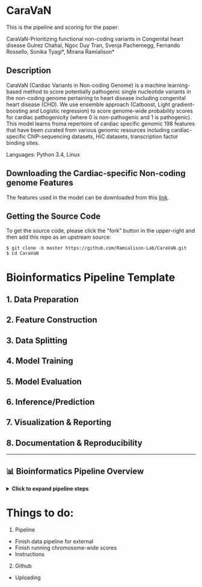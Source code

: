 # CaraVaN
This is the pipeline and scoring for the paper:

CaraVaN-Prioritizing functional non-coding variants in Congenital heart disease
Gulrez Chahal, Ngoc Duy Tran, Svenja Pachernegg, Fernando Rossello, Sonika Tyagi*, Mirana Ramialison*

## Description
CaraVaN (Cardiac Variants in Non-coding Genome) is a machine learning-based method to score potentially pathogenic single nucleotide variants in the non-coding genome pertaining to heart disease including congenital heart disease (CHD). We use ensemble approach (Catboost, Light gradient-boosting and Logistic regression) to score genome-wide probability scores for cardiac pathogenicity (where 0 is non-pathogenic and 1 is pathogenic). This model learns froma repertoire of cardiac specific genomic 198 features that have been curated from various genomic resources including cardiac-specific ChIP-sequencing datasets, HiC datasets, transcription factor binding sites.

Languages: Python 3.4, Linux 

## Downloading the Cardiac-specific Non-coding genome Features
The features used in the model can be downloaded from this [link](https://bridges.monash.edu/projects/CaraVaN_datasets/118794).

## Getting the Source Code

To get the source code, please click the "fork" button in the upper-right and then add this repo as an upstream source:

````
$ git clone -b master https://github.com/Ramialison-Lab/CaraVaN.git
$ cd CaraVaN
````




# Bioinformatics Pipeline Template

## 1. Data Preparation

## 2. Feature Construction

## 3. Data Splitting

## 4. Model Training

## 5. Model Evaluation

## 6. Inference/Prediction

## 7. Visualization & Reporting

## 8. Documentation & Reproducibility

---

## 📊 Bioinformatics Pipeline Overview

<details>
<summary><strong>Click to expand pipeline steps</strong></summary>

### 1. 🧬 Data Preparation
• Collect raw data (<code>VCF</code>, <code>BED</code>, <code>FASTA</code>, etc.)  
• Quality control (QC) and filtering (remove low-quality reads/variants)  
• Data normalization and formatting (convert to required formats)  
• Remove duplicates and handle missing values

### 2. 🏗️ Feature Construction
• Extract relevant features (genomic coordinates, sequence motifs, annotations)  
• Integrate external databases (Ensembl, dbSNP, ClinVar)  
• Encode categorical and continuous features  
• Feature scaling/normalization

### 3. ✂️ Data Splitting
• Split data into <b>training</b>, <b>validation</b>, and <b>test</b> sets  
• Ensure no data leakage (by chromosome, sample, or patient)

### 4. 🤖 Model Training
• Select ML algorithm (<code>CatBoost</code>, <code>LightGBM</code>, <code>Logistic Regression</code>, etc.)  
• Train model on training set  
• Tune hyperparameters (grid search, cross-validation)  
• Evaluate on validation set

### 5. 🧪 Model Evaluation
• Assess performance (accuracy, ROC-AUC, precision/recall, F1-score)  
• Analyze feature importance  
• Perform error analysis

### 6. 🔮 Inference/Prediction
• Apply trained model to new/unseen data  
• Post-process predictions (thresholding, annotation)  
• Output results in desired format

### 7. 📈 Visualization & Reporting
• Visualize results (ROC curves, feature importance plots)  
• Summarize findings in reports or figures

### 8. 📚 Documentation & Reproducibility
• Document all steps, parameters, and software versions  
• Use workflow management tools (Snakemake, Nextflow, CWL) if needed  
• Version control (Git)

</details>


# Things to do:

1. Pipeline
- Finish data pipeline for external
- Finish running chromosome-wide scores
- Instructions

2. Github
- Uploading 
